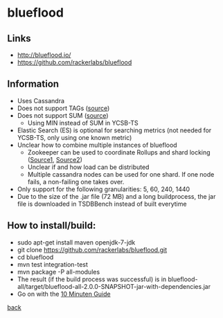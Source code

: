 # blueflood

## Links

* http://blueflood.io/
* https://github.com/rackerlabs/blueflood

## Information

* Uses Cassandra
* Does not support TAGs ([source](https://github.com/rackerlabs/blueflood/wiki/FAQ))
* Does not support SUM ([source](https://github.com/rackerlabs/blueflood/wiki/10minuteguide#send-numeric-metrics))
  * Using MIN instead of SUM in YCSB-TS
* Elastic Search (ES) is optional for searching metrics (not needed for YCSB-TS, only using one known metric)
* Unclear how to combine multiple instances of blueflood
    * Zookeeper can be used to coordinate Rollups and shard locking ([Source1](https://github.com/rackerlabs/blueflood/wiki/Deployment-Dependencies), [Source2](https://github.com/rackerlabs/blueflood/blob/master/blueflood-core/src/main/java/com/rackspacecloud/blueflood/service/CoreConfig.java))
    * Unclear if and how load can be distributed
    * Multiple cassandra nodes can be used for one shard. If one node fails, a non-failing one takes over.
* Only support for the following granularities: 5, 60, 240, 1440
* Due to the size of the .jar file (72 MB) and a long buildprocess, the jar file is downloaded in TSDBBench instead of built everytime

## How to install/build:

* sudo apt-get install maven openjdk-7-jdk
* git clone https://github.com/rackerlabs/blueflood.git
* cd blueflood
* mvn test integration-test
* mvn package -P all-modules
* The result (if the build process was successful) is in blueflood-all/target/blueflood-all-2.0.0-SNAPSHOT-jar-with-dependencies.jar
* Go on with the [10 Minuten Guide](https://github.com/rackerlabs/blueflood/wiki/10minuteguide)


[back](../)
